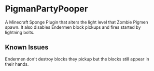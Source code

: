 # PigmanPartyPooper
A Minecraft Sponge Plugin that alters the light level that Zombie Pigmen spawn. It also disables Endermen block pickups and fires started by lightning bolts.

## Known Issues
Endermen don't destroy blocks they pickup but the blocks still appear in their hands.
